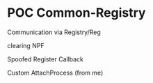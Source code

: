 # POC Common-Registry

  Communication via Registry/Reg
  
  clearing NPF
  
  Spoofed Register Callback
  
  Custom AttachProcess (from me)
  
